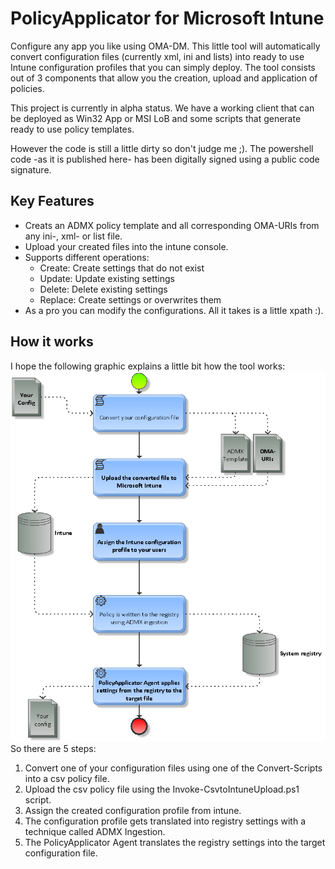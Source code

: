 # PolicyApplicator for Microsoft Intune
Configure any app you like using OMA-DM. This little tool will automatically convert configuration files (currently xml, ini and lists) into ready to use Intune configuration profiles that you can simply deploy. The tool consists out of 3 components that allow you the creation, upload and application of policies.

This project is currently in alpha status. We have a working client that can be deployed as Win32 App or MSI LoB and some scripts that generate ready to use policy templates.

However the code is still a little dirty so don't judge me ;). The powershell code -as it is published here- has been digitally signed using a public code signature.
## Key Features
* Creats an ADMX policy template and all corresponding OMA-URIs from any ini-, xml- or list file.
* Upload your created files into the intune console.
* Supports different operations:
  * Create: Create settings that do not exist
  * Update: Update existing settings
  * Delete: Delete existing settings
  * Replace: Create settings or overwrites them
* As a pro you can modify the configurations. All it takes is a little xpath :).

## How it works
I hope the following graphic explains a little bit how the tool works:
![How it works](/Documentation/howitworks.png)
So there are 5 steps:
1. Convert one of your configuration files using one of the Convert-Scripts into a csv policy file.
2. Upload the csv policy file using the Invoke-CsvtoIntuneUpload.ps1 script.
3. Assign the created configuration profile from intune.
4. The configuration profile gets translated into registry settings with a technique called ADMX Ingestion.
5. The PolicyApplicator Agent translates the registry settings into the target configuration file.

